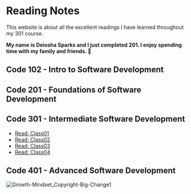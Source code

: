 # Reading Notes

This website is about all the excellent readings I have learned throughout my 301 course.

**My name is Deiosha Sparks and I just completed 201. I enjoy spending time with my family and friends. :white_heart:**

## Code 102 - Intro to Software Development

## Code 201 - Foundations of Software Development

## Code 301 - Intermediate Software Development

* [Read: Class01](301/Read%3A%20Class%2001.md)
* [Read: Class02](301/Read%3A%20Class%2002.md)
* [Read: Class03](301/Read%3A%20Class%2003.md)
* [Read: Class04](301/Read%3A%20Class%2004.md)

## Code 401 - Advanced Software Development

![Growth-Mindset_Copyright-Big-Change1](https://user-images.githubusercontent.com/113928893/203171165-91c9ea39-4f79-4235-a715-25a75516d131.jpg)
